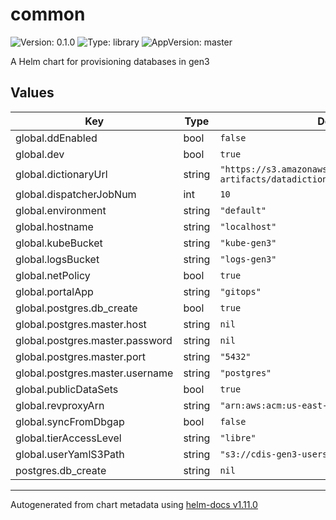 # common

![Version: 0.1.0](https://img.shields.io/badge/Version-0.1.0-informational?style=flat-square) ![Type: library](https://img.shields.io/badge/Type-library-informational?style=flat-square) ![AppVersion: master](https://img.shields.io/badge/AppVersion-master-informational?style=flat-square)

A Helm chart for provisioning databases in gen3

## Values

| Key | Type | Default | Description |
|-----|------|---------|-------------|
| global.ddEnabled | bool | `false` |  |
| global.dev | bool | `true` |  |
| global.dictionaryUrl | string | `"https://s3.amazonaws.com/dictionary-artifacts/datadictionary/develop/schema.json"` |  |
| global.dispatcherJobNum | int | `10` |  |
| global.environment | string | `"default"` |  |
| global.hostname | string | `"localhost"` |  |
| global.kubeBucket | string | `"kube-gen3"` |  |
| global.logsBucket | string | `"logs-gen3"` |  |
| global.netPolicy | bool | `true` |  |
| global.portalApp | string | `"gitops"` |  |
| global.postgres.db_create | bool | `true` |  |
| global.postgres.master.host | string | `nil` |  |
| global.postgres.master.password | string | `nil` |  |
| global.postgres.master.port | string | `"5432"` |  |
| global.postgres.master.username | string | `"postgres"` |  |
| global.publicDataSets | bool | `true` |  |
| global.revproxyArn | string | `"arn:aws:acm:us-east-1:123456:certificate"` |  |
| global.syncFromDbgap | bool | `false` |  |
| global.tierAccessLevel | string | `"libre"` |  |
| global.userYamlS3Path | string | `"s3://cdis-gen3-users/test/user.yaml"` |  |
| postgres.db_create | string | `nil` |  |

----------------------------------------------
Autogenerated from chart metadata using [helm-docs v1.11.0](https://github.com/norwoodj/helm-docs/releases/v1.11.0)
